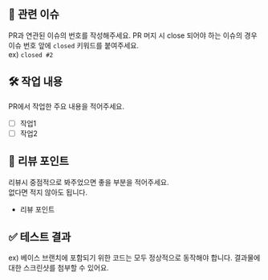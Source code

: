 ## 📌 관련 이슈
PR과 연관된 이슈의 번호를 작성해주세요.
PR 머지 시 close 되어야 하는 이슈의 경우 이슈 번호 앞에 `closed` 키워드를 붙여주세요.  
ex) `closed #2`

## 🛠️ 작업 내용
PR에서 작업한 주요 내용을 적어주세요.
- [ ] 작업1
- [ ] 작업2

## 🎯 리뷰 포인트
리뷰시 중점적으로 봐주었으면 좋을 부분을 적어주세요.  
없다면 적지 않아도 됩니다.  

- 리뷰 포인트

## ✅ 테스트 결과
ex) 베이스 브랜치에 포함되기 위한 코드는 모두 정상적으로 동작해야 합니다. 결과물에 대한 스크린샷를 첨부할 수 있어요.
